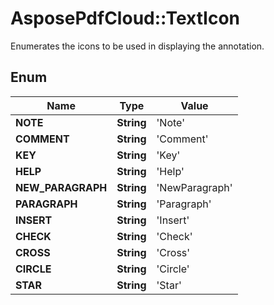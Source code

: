 # AsposePdfCloud::TextIcon
Enumerates the icons to be used in displaying the annotation.

## Enum
Name | Type | Value
------------ | ------------- | -------------
**NOTE** | **String** | 'Note'
**COMMENT** | **String** | 'Comment'
**KEY** | **String** | 'Key'
**HELP** | **String** | 'Help'
**NEW_PARAGRAPH** | **String** | 'NewParagraph'
**PARAGRAPH** | **String** | 'Paragraph'
**INSERT** | **String** | 'Insert'
**CHECK** | **String** | 'Check'
**CROSS** | **String** | 'Cross'
**CIRCLE** | **String** | 'Circle'
**STAR** | **String** | 'Star'



